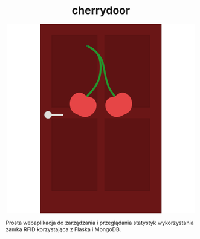 <h1 align="center">cherrydoor</h1>
<p align="center">
  <img src="logo/logo.svg">
</p>
Prosta webaplikacja do zarządzania i przeglądania statystyk wykorzystania zamka RFID korzystająca z Flaska i MongoDB.